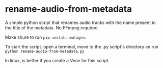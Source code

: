 # rename-audio-from-metadata
A simple python script that renames audio tracks with the name present in the title of the metadata. No FFmpeg required.

Make shure to run `pip install mutagen`.

To start the script. open a terminal, move to the .py script's directory an run `python rename-audio-from-metadata.py`

In linux, is better if you create a Venv for this script. 
